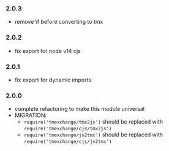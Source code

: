 ### 2.0.3

- remove \f before converting to tmx

### 2.0.2

- fix export for node v14 cjs

### 2.0.1

- fix export for dynamic imports

### 2.0.0

- complete refactoring to make this module universal
- MIGRATION:
    - `require('tmexchange/tmx2js')` should be replaced with `require('tmexchange/cjs/tmx2js')`
    - `require('tmexchange/js2tmx')` should be replaced with `require('tmexchange/cjs/js2tmx')`
